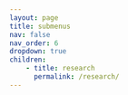 ```yaml
---
layout: page
title: submenus
nav: false
nav_order: 6
dropdown: true
children: 
    - title: research
      permalink: /research/
---
```


[//]: # (- title: publications)
[//]: # (permalink: /publications/)
[//]: # (- title: divider)
[//]: # ( - title: projects)
[//]: # (permalink: /projects/)